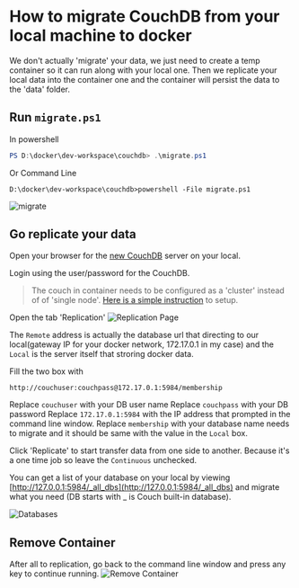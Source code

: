 # How to migrate CouchDB from your local machine to docker

We don't actually 'migrate' your data, we just need to create a temp container so it can run along with your local one. Then we replicate your local data into the container one and the container will persist the data to the 'data' folder.

## Run `migrate.ps1` 
In powershell
``` Powershell
PS D:\docker\dev-workspace\couchdb> .\migrate.ps1
```
Or Command Line
```
D:\docker\dev-workspace\couchdb>powershell -File migrate.ps1
```
![migrate](http://imagizer.imageshack.us/a/img923/6056/NaaQqj.gif)

## Go replicate your data

Open your browser for the [new CouchDB](http://127.0.0.1:5988/_utils/) server on your local.

Login using the user/password for the CouchDB. 
> The couch in container needs to be configured as a 'cluster' instead of of 'single node'. [Here is a simple instruction](http://imagizer.imageshack.us/a/img923/35/iZAWSa.gif) to setup.

Open the tab 'Replication'
![Replication Page](http://imagizer.imageshack.us/a/img922/6200/Gf3K5X.gif)

The `Remote` address is actually the database url that directing to our local(gateway IP for your docker network, 172.17.0.1 in my case) and the `Local` is the server itself that stroring docker data.

Fill the two box with
```
http://couchuser:couchpass@172.17.0.1:5984/membership
```
Replace `couchuser` with your DB user name
Replace `couchpass` with your DB password
Replace `172.17.0.1:5984` with the IP address that prompted in the command line window.
Replace `membership` with your database name needs to migrate and it should be same with the value in the `Local` box.

Click 'Replicate' to start transfer data from one side to another. Because it's a one time job so leave the `Continuous` unchecked.

You can get a list of your database on your local by viewing [http://127.0.0.1:5984/_all_dbs](http://127.0.0.1:5984/_all_dbs) and migrate what you need (DB starts with _ is Couch built-in database).

![Databases](http://imageshack.com/a/img924/1585/f20Jnr.png)

## Remove Container

After all to replication, go back to the command line window and press any key to continue running.
![Remove Container](http://imagizer.imageshack.us/a/img922/9854/mg1Ua6.gif)